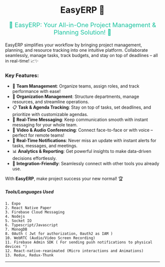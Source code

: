 <h1><center>EasyERP 📅</center></h1>
<center style="color:#1ac29e;font-size:20px">

🚀 EasyERP: Your All-in-One Project Management & Planning Solution! 📅</center>

EasyERP simplifies your workflow by bringing project management, planning, and resource tracking into one intuitive platform. Collaborate seamlessly, manage tasks, track budgets, and stay on top of deadlines – all in real-time! 📈✨

### Key Features:

- 👥 **Team Management**: Organize teams, assign roles, and track performance with ease!
- 🏢 **Organization Management**: Structure departments, manage resources, and streamline operations.
- 📋 **Task & Agenda Tracking**: Stay on top of tasks, set deadlines, and prioritize with customizable agendas.
- 💬 **Real-Time Messaging**: Keep communication smooth with instant messaging for your whole team.
- 🎥 **Video & Audio Conferencing**: Connect face-to-face or with voice – perfect for remote teams!
- 🔔 **Real-Time Notifications**: Never miss an update with instant alerts for tasks, messages, and meetings.
- 📊 **Analytics & Reporting**: Get powerful insights to make data-driven decisions effortlessly.
- 🔄 **Integration-Friendly**: Seamlessly connect with other tools you already use.

With **EasyERP**, make project success your new normal! 🏆

##### Tools/Languages Used

    1. Expo
    2. React Native Paper
    3. Firebase Cloud Messaging
    4. Nodejs
    5. Socket IO
    6. Typescript/Javascript
    7. MonogDB
    8. 0Auth ( Jwt for authorization, 0auth2 as IAM )
    10. WebRTC (Audio/Video Screen Recording)
    11. Firebase Admin SDK ( For sending push notifications to physical devices ")
    12. React-native-reanimated (Micro interactions and Animations)
    13. Redux, Redux-Thunk

---
